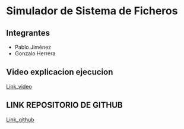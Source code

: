 # Simulador de Sistema de Ficheros

## Integrantes
 - Pablo Jiménez
 - Gonzalo Herrera


## Video explicacion ejecucion
 [Link_video](https://liveutad-my.sharepoint.com/:v:/g/personal/pablo_jimenez2_live_u-tad_com/EbD46Hv8HdBNqDxLXRWcARMBPEH2kB78m2wvoNiNRkmVrg?e=L4QtNL)


## LINK REPOSITORIO DE GITHUB
[Link_github](https://github.com/PabloJimenezJimenez/simulador-sistema-ficheros)

